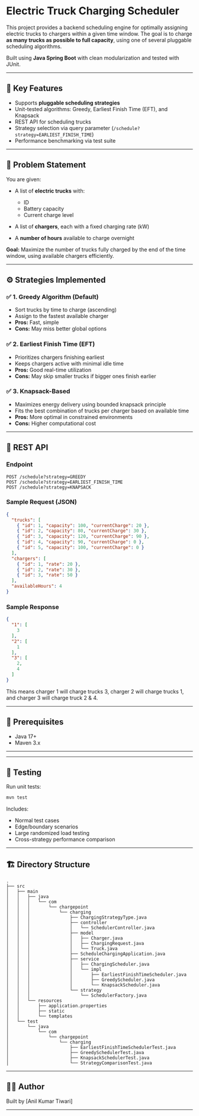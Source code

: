 # Electric Truck Charging Scheduler

This project provides a backend scheduling engine for optimally assigning electric trucks to chargers within a given time window. The goal is to charge **as many trucks as possible to full capacity**, using one of several pluggable scheduling algorithms.

Built using **Java Spring Boot** with clean modularization and tested with JUnit.

---

## 🧩 Key Features

* Supports **pluggable scheduling strategies**
* Unit-tested algorithms: Greedy, Earliest Finish Time (EFT), and Knapsack
* REST API for scheduling trucks
* Strategy selection via query parameter (`/schedule?strategy=EARLIEST_FINISH_TIME`)
* Performance benchmarking via test suite

---

## 🚚 Problem Statement

You are given:

* A list of **electric trucks** with:

    * ID
    * Battery capacity
    * Current charge level

* A list of **chargers**, each with a fixed charging rate (kW)

* A **number of hours** available to charge overnight

**Goal:** Maximize the number of trucks fully charged by the end of the time window, using available chargers efficiently.

---

## ⚙️ Strategies Implemented

### ✅ 1. Greedy Algorithm (Default)

* Sort trucks by time to charge (ascending)
* Assign to the fastest available charger
* **Pros:** Fast, simple
* **Cons:** May miss better global options

### ✅ 2. Earliest Finish Time (EFT)

* Prioritizes chargers finishing earliest
* Keeps chargers active with minimal idle time
* **Pros:** Good real-time utilization
* **Cons:** May skip smaller trucks if bigger ones finish earlier

### ✅ 3. Knapsack-Based

* Maximizes energy delivery using bounded knapsack principle
* Fits the best combination of trucks per charger based on available time
* **Pros:** More optimal in constrained environments
* **Cons:** Higher computational cost

---

## 🚀 REST API

### Endpoint

```http
POST /schedule?strategy=GREEDY
POST /schedule?strategy=EARLIEST_FINISH_TIME
POST /schedule?strategy=KNAPSACK
```

### Sample Request (JSON)

```json
{
  "trucks": [
    { "id": 1, "capacity": 100, "currentCharge": 20 },
    { "id": 2, "capacity": 80, "currentCharge": 30 },
    { "id": 3, "capacity": 120, "currentCharge": 90 },
    { "id": 4, "capacity": 90, "currentCharge": 0 },
    { "id": 5, "capacity": 100, "currentCharge": 0 }
  ],
  "chargers": [
    { "id": 1, "rate": 20 },
    { "id": 2, "rate": 30 },
    { "id": 3, "rate": 50 }
  ],
  "availableHours": 4
}

```

### Sample Response

```json
{
  "1": [
    3
  ],
  "2": [
    1
  ],
  "3": [
    2,
    4
  ]
}
```

This means charger 1 will charge trucks 3, charger 2 will charge trucks 1, and charger 3 will charge truck 2 & 4.

---
## 🔧 Prerequisites

- Java 17+
- Maven 3.x
---

---

## 🧪 Testing

Run unit tests:

```bash
mvn test
```

Includes:

* Normal test cases
* Edge/boundary scenarios
* Large randomized load testing
* Cross-strategy performance comparison

---

## 🏗️ Directory Structure

```
.
├── src
│   ├── main
│   │   ├── java
│   │   │   └── com
│   │   │       └── chargepoint
│   │   │           └── charging
│   │   │               ├── ChargingStrategyType.java
│   │   │               ├── controller
│   │   │               │   └── SchedulerController.java
│   │   │               ├── model
│   │   │               │   ├── Charger.java
│   │   │               │   ├── ChargingRequest.java
│   │   │               │   └── Truck.java
│   │   │               ├── ScheduleChargingApplication.java
│   │   │               ├── service
│   │   │               │   ├── ChargingScheduler.java
│   │   │               │   └── impl
│   │   │               │       ├── EarliestFinishTimeScheduler.java
│   │   │               │       ├── GreedyScheduler.java
│   │   │               │       └── KnapsackScheduler.java
│   │   │               └── strategy
│   │   │                   └── SchedulerFactory.java
│   │   └── resources
│   │       ├── application.properties
│   │       ├── static
│   │       └── templates
│   └── test
│       └── java
│           └── com
│               └── chargepoint
│                   └── charging
│                       ├── EarliestFinishTimeSchedulerTest.java
│                       ├── GreedySchedulerTest.java
│                       ├── KnapsackSchedulerTest.java
│                       └── StrategyComparisonTest.java
```

---

## 👨‍💻 Author

Built by \[Anil Kumar Tiwari]

---
